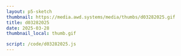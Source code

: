 ```yaml
---
layout: p5-sketch
thumbnail: https://media.awd.systems/media/thumbs/d03282025.gif
title: d03282025
date: 2025-03-28
thumbnail_local: thumb.gif

script: /code/d03282025.js
---
```

